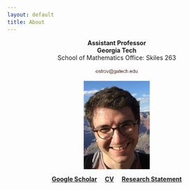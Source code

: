 ```yaml
---
layout: default
title: About
---
```


<p align="center">
<b>Assistant Professor</b><br />
<b>Georgia Tech</b><br />
School of Mathematics
Office: Skiles 263<br />
</p>  
<p align="center">
<img src="email.png" alt="Email" width="20%" align="center" hspace="20">
</p>    

<p align="center">
<img src="photoGrandCanyon-cropped-stronger.jpg" alt="Getty museum" width="30%" align="center" hspace="20">
</p>    

  
<p align="center">
<a href="https://scholar.google.fr/citations?user=2IvZJ3cAAAAJ&hl=en"><b>Google Scholar</b></a>&emsp;
<a href="assets/dmitrii_ostrovskii_CV.pdf"><b>CV</b></a>&emsp;
<a href="assets/research-statement.pdf"><b>Research Statement</b></a>
</p>